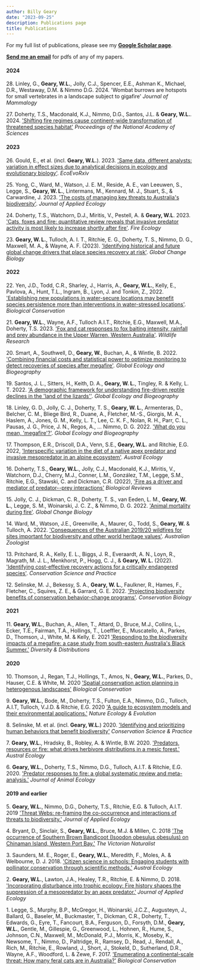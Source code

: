 ```yaml
---
author: Billy Geary
date: "2023-09-25"
description: Publications page
title: Publications
---
```


For my full list of publications, please see my [**Google Scholar page**](https://scholar.google.com/citations?user=pDXxC6EAAAAJ&hl=en).

[**Send me an email**](mailto:billy.geary@unimelb.edu.au) for pdfs of any of my papers.


#### **2024**

28\. Linley, G., **Geary, W.L.**, Jolly, C.J., Spencer, E.E., Ashman K., Michael, D.R., Westaway, D.M. & Nimmo D.G. 2024. 'Wombat burrows are hotspots for small vertebrates in a landscape subject to gigafire' *Journal of Mammalogy*

27\. Doherty, T.S., Macdonald, K.J., Nimmo, D.G., Santos, J.L. & **Geary, W.L.**. 2024. ['Shifting fire regimes cause continent-wide transformation of threatened species habitat'](https://doi.org/10.1073/pnas.2316417121) *Proceedings of the National Academy of Sciences*

#### **2023**

26\. Gould, E., et al. (incl. **Geary, W.L.**). 2023. ['Same data, different analysts: variation in effect sizes due to analytical decisions in ecology and evolutionary biology'](https://ecoevorxiv.org/repository/view/6000/). *EcoEvoRxiv*

25\. Yong, C., Ward, M., Watson, J. E. M., Reside, A. E., van Leeuwen, S., Legge, S., **Geary, W. L.**, Lintermans, M., Kennard, M. J., Stuart, S., & Carwardine, J. 2023. ['The costs of managing key threats to Australia's biodiversity'](https://doi.org/10.1111/1365-2664.14377). *Journal of Applied Ecology*

24\. Doherty, T.S., Watchorn, D.J., Miritis, V., Pestell, A. & **Geary, W.L**. 2023. ['Cats, foxes and fire: quantitative review reveals that invasive predator activity is most likely to increase shortly after fire'](https://doi.org/10.1186/s42408-023-00183-6). *Fire Ecology*

23\. **Geary, W. L.**, Tulloch, A. I. T., Ritchie, E. G., Doherty, T. S., Nimmo, D. G., Maxwell, M. A., & Wayne, A. F. (2023). ['Identifying historical and future global change drivers that place species recovery at risk'](https://doi.org/10.1111/gcb.16661). *Global Change Biology*

#### **2022**

22\. Yen, J.D., Todd, C.R., Sharley, J., Harris, A., **Geary, W.L.**, Kelly, E., Pavlova, A., Hunt, T.L., Ingram, B., Lyon, J. and Tonkin, Z., 2022. ['Establishing new populations in water-secure locations may benefit species persistence more than interventions in water-stressed locations'](https://doi.org/10.1016/j.biocon.2022.109812). *Biological Conservation*

21\. **Geary, W.L.**, Wayne, A.F., Tulloch A.I.T., Ritchie, E.G., Maxwell, M.A., Doherty, T.S. 2023. ['Fox and cat responses to fox baiting intensity, rainfall and prey abundance in the Upper Warren, Western Australia'](https://doi.org/10.1071/WR21184). *Wildlife Research*

20\. Smart, A., Southwell, D., **Geary, W.**, Buchan, A., & Wintle, B. 2022. ['Combining financial costs and statistical power to optimize monitoring to detect recoveries of species after megafire'](https://doi.org/10.1111/geb.13554). *Global Ecology and Biogeography*

19\. Santos, J. L., Sitters, H., Keith, D. A., **Geary, W. L.**, Tingley, R. & Kelly, L. T. 2022. ['A demographic framework for understanding fire-driven reptile declines in the 'land of the lizards''](https://doi.org/10.1111/geb.13520). *Global Ecology and Biogeography*

18\. Linley, G. D., Jolly, C. J., Doherty, T. S., **Geary, W. L.**, Armenteras, D., Belcher, C. M., Bliege Bird, R., Duane, A., Fletcher, M.-S., Giorgis, M. A., Haslem, A., Jones, G. M., Kelly, L. T., Lee, C. K. F., Nolan, R. H., Parr, C. L., Pausas, J. G., Price, J. N., Regos, A., ... Nimmo, D. G. 2022. ['What do you mean, 'megafire'?'](https://doi.org/10.1111/geb.13499). *Global Ecology and Biogeography*

17\. Thompson, E.R., Driscoll, D.A., Venn, S.E., **Geary, W.L.** and Ritchie, E.G. 2022, ['Interspecific variation in the diet of a native apex predator and invasive mesopredator in an alpine ecosystem'](https://doi.org/10.1111/aec.13214). *Austral Ecology*

16\. Doherty, T.S., **Geary, W.L.**, Jolly, C.J., Macdonald, K.J., Miritis, V., Watchorn, D.J., Cherry, M.J., Conner, L.M., González, T.M., Legge, S.M., Ritchie, E.G., Stawski, C. and Dickman, C.R. (2022), ['Fire as a driver and mediator of predator--prey interactions'](https://doi.org/10.1111/brv.12853) *Biological Reviews*

15\. Jolly, C. J., Dickman, C. R., Doherty, T. S., van Eeden, L. M., **Geary, W. L.**, Legge, S. M., Woinarski, J. C. Z., & Nimmo, D. G. 2022. ['Animal mortality during fire'](https://doi.org/10.1111/gcb.16044). *Global Change Biology*

14\. Ward, M., Watson, J.E., Greenville, A., Maurer, G., Todd, S., **Geary, W.** & Tulloch, A. 2022. ['Consequences of the Australian 2019/20 wildfires for sites important for biodiversity and other world heritage values'](https://doi.org/10.7882/AZ.2022.034). *Australian Zoologist*

13\. Pritchard, R. A., Kelly, E. L., Biggs, J. R., Everaardt, A. N., Loyn, R., Magrath, M. J. L., Menkhorst, P., Hogg, C. J., & **Geary, W. L.** (2022). ['Identifying cost-effective recovery actions for a critically endangered species'](https://doi.org/10.1111/csp2.546). *Conservation Science and Practice*

12\. Selinske, M. J., Bekessy, S. A., **Geary, W. L.**, Faulkner, R., Hames, F., Fletcher, C., Squires, Z. E., & Garrard, G. E. 2022. ['Projecting biodiversity benefits of conservation behavior-change programs'](https://doi.org/10.1111/cobi.13845). *Conservation Biology*

#### **2021**

11\. **Geary, W.L.**, Buchan, A., Allen, T., Attard, D., Bruce, M.J., Collins, L., Ecker, T.E., Fairman, T.A., Hollings, T., Loeffler, E., Muscatello, A., Parkes, D., Thomson, J., White, M. & Kelly, E. 2021 ['Responding to the biodiversity impacts of a megafire: a case study from south-eastern Australia's Black Summer.'](https://onlinelibrary.wiley.com/doi/10.1111/ddi.13292) *Diversity & Distributions*

#### **2020**

10\. Thomson, J., Regan, T.J., Hollings, T., Amos, N., **Geary, W.L.**, Parkes, D., Hauser, C.E. & White, M. 2020 ['Spatial conservation action planning in heterogenous landscapes'](https://doi.org/10.1016/j.biocon.2020.108735) *Biological Conservation*

9\. **Geary, W.L.**, Bode, M., Doherty, T.S., Fulton, E.A., Nimmo, D.G., Tulloch, A.I.T, Tulloch, V.J.D. & Ritchie, E.G. 2020 ['A guide to ecosystem models and their environmental applications.'](https://www.nature.com/articles/s41559-020-01298-8) *Nature Ecology & Evolution*

8\. Selinske, M. et al. (incl. **Geary, W.L.**) 2020. ['Identifying and prioritizing human behaviors that benefit biodiversity'](https://doi.org/10.1111/csp2.249) *Conservation Science & Practice*

7\. **Geary, W.L.**, Hradsky, B., Robley, A. & Wintle, B.W. 2020. ['Predators, resources or fire: what drives herbivore distributions in a mesic forest.'](https://onlinelibrary.wiley.com/doi/abs/10.1111/aec.12861) *Austral Ecology*

6\. **Geary, W.L.**, Doherty, T.S., Nimmo, D.G., Tulloch, A.I.T. & Ritchie, E.G. 2020. ['Predator responses to fire: a global systematic review and meta-analysis.'](https://doi.org/10.1111/1365-2656.13153) *Journal of Animal Ecology*

#### **2019 and earlier**

5\. **Geary, W.L.**, Nimmo, D.G., Doherty, T.S., Ritchie, E.G. & Tulloch, A.I.T. 2019 ['Threat Webs: re-framing the co-occurrence and interactions of threats to biodiversity.'](https://doi.org/10.1111/1365-2664.13427) *Journal of Applied Ecology*

4\. Bryant, D., Sinclair, S., **Geary, W.L.**, Bruce, M.J. & Millen, C. 2018 ['The occurrence of Southern Brown Bandicoot (Isoodon obesulus obesulus) on Chinaman Island, Western Port Bay.'](https://search.informit.org/doi/10.3316/INFORMIT.959218117941937) *The Victorian Naturalist*

3\. Saunders, M. E., Roger, E., **Geary, W.L.**, Meredith, F., Moles, A. & Welbourne, D. J. 2018. ['Citizen science in schools: Engaging students with pollinator conservation through scientific methods.'](https://doi.org/10.1111/aec.12608) *Austral Ecology*

2\. **Geary, W.L.**, Lawton, J.A., Healey, T.R., Ritchie, E. & Nimmo, D. 2018. ['Incorporating disturbance into trophic ecology: Fire history shapes the suppression of a mesopredator by an apex predator.'](https://doi.org/10.1111/1365-2664.13125) *Journal of Applied Ecology*

1\. Legge, S., Murphy, B.P., McGregor, H., Woinarski, J.C.Z., Augusteyn, J., Ballard, G., Baseler, M., Buckmaster, T., Dickman, C.R., Doherty, T., Edwards, G., Eyre, T., Fancourt, B.A., Ferguson, D., Forsyth, D.M., **Geary, W.L.**, Gentle, M., Gillespie, G., Greenwood, L., Hohnen, R., Hume, S., Johnson, C.N., Maxwell, M., McDonald, P.J., Morris, K., Moseby, K., Newsome, T., Nimmo, D., Paltridge, R., Ramsey, D., Read, J., Rendall, A., Rich, M., Ritchie, E., Rowland, J., Short, J., Stokeld, D., Sutherland, D.R., Wayne, A.F., Woodford, L. & Zewe, F. 2017. ['Enumerating a continental-scale threat: How many feral cats are in Australia?'](https://doi.org/10.1016/j.biocon.2016.11.032) *Biological Conservation*
